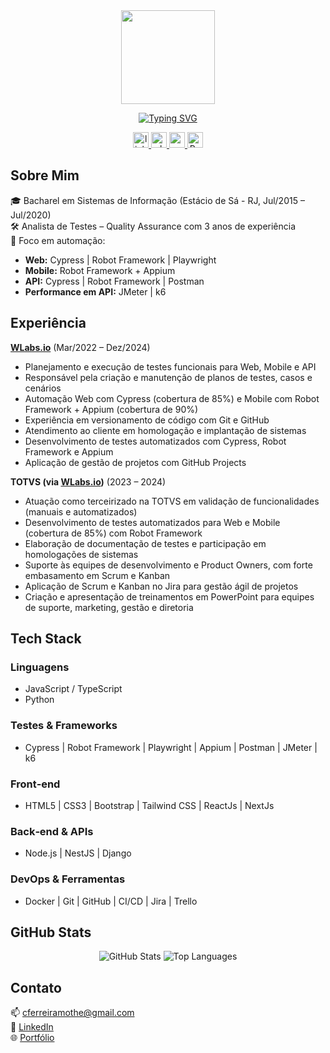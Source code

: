 <div align="center">
  <img height="150" src="https://media.giphy.com/media/M9gbBd9nbDrOTu1Mqx/giphy.gif"  />

<br />

<a href="https://git.io/typing-svg"><img src="https://readme-typing-svg.demolab.com?font=Fira+Code&weight=700&size=32&duration=3000&pause=500&width=435&lines=Cristiano+Ferreira;Analista+de+Sistemas;Quality+Assurance" alt="Typing SVG" /></a>

</div>

<div align="center">
  <a href="https://www.linkedin.com/in/cristiano-da-silva-ferreira/" target="_blank">
    <img src="https://img.shields.io/static/v1?message=LinkedIn&logo=linkedin&label=&color=0077B5&logoColor=white&labelColor=&style=flat" height="25" alt="linkedin logo"  />
  </a>
  <a href="https://wa.me/5521983765945" target="_blank">
    <img src="https://img.shields.io/static/v1?message=Whatsapp&logo=whatsapp&label=&color=25D366&logoColor=white&labelColor=&style=flat" height="25" alt="whatsapp logo"  />
  </a>
  
  <a href="cferreiramothe@gmail.com" target="_blank">
    <img src="https://img.shields.io/static/v1?message=Gmail&logo=gmail&label=&color=D14836&logoColor=white&labelColor=&style=flat" height="25" alt="gmail logo"  />
  </a>

  <a href="https://portfolio-qa-cristiano.vercel.app/" target="_blank">
    <img src="https://img.shields.io/static/v1?label=Portfolio&message=Site&logo=firefox-browser&color=0A0A0A&logoColor=white&style=flat" height="25" alt="Portfolio" />
  </a>
</div>

###


## Sobre Mim  
🎓 Bacharel em Sistemas de Informação (Estácio de Sá - RJ, Jul/2015 – Jul/2020)  
🛠️ Analista de Testes – Quality Assurance com 3 anos de experiência  
🚀 Foco em automação:  
  - **Web:** Cypress | Robot Framework | Playwright  
  - **Mobile:** Robot Framework + Appium  
  - **API:** Cypress | Robot Framework | Postman  
  - **Performance em API:** JMeter | k6  

## Experiência  
**[WLabs.io](https://www.linkedin.com/company/wlabs-io/)** (Mar/2022 – Dez/2024)  
- Planejamento e execução de testes funcionais para Web, Mobile e API  
- Responsável pela criação e manutenção de planos de testes, casos e cenários  
- Automação Web com Cypress (cobertura de 85%) e Mobile com Robot Framework + Appium (cobertura de 90%)  
- Experiência em versionamento de código com Git e GitHub  
- Atendimento ao cliente em homologação e implantação de sistemas  
- Desenvolvimento de testes automatizados com Cypress, Robot Framework e Appium  
- Aplicação de gestão de projetos com GitHub Projects

**TOTVS (via [WLabs.io](https://www.linkedin.com/company/wlabs-io/))** (2023 – 2024)  
- Atuação como terceirizado na TOTVS em validação de funcionalidades (manuais e automatizados)  
- Desenvolvimento de testes automatizados para Web e Mobile (cobertura de 85%) com Robot Framework  
- Elaboração de documentação de testes e participação em homologações de sistemas  
- Suporte às equipes de desenvolvimento e Product Owners, com forte embasamento em Scrum e Kanban  
- Aplicação de Scrum e Kanban no Jira para gestão ágil de projetos
- Criação e apresentação de treinamentos em PowerPoint para equipes de suporte, marketing, gestão e diretoria   


## Tech Stack  
### Linguagens  
- JavaScript / TypeScript  
- Python  

### Testes & Frameworks  
- Cypress | Robot Framework | Playwright | Appium | Postman | JMeter | k6

### Front‑end  
- HTML5 | CSS3 | Bootstrap | Tailwind CSS | ReactJs | NextJs  

### Back‑end & APIs  
- Node.js | NestJS | Django  

### DevOps & Ferramentas  
- Docker | Git | GitHub | CI/CD | Jira | Trello  


## GitHub Stats  
<div align="center">
  <img src="https://github-readme-stats.vercel.app/api?username=CristianoSFMothe&theme=radical" alt="GitHub Stats" />  
  <img src="https://github-readme-stats.vercel.app/api/top-langs?username=CristianoSFMothe&layout=compact&theme=radical" alt="Top Languages" />  
</div>


## Contato  
📫 cferreiramothe@gmail.com  
🔗 [LinkedIn](https://www.linkedin.com/in/cristiano-da-silva-ferreira/)  
🌐 [Portfólio](https://portfolio-qa-cristiano.vercel.app/)  
